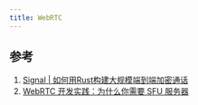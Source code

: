 ```yaml
---
title: WebRTC
---
```


## 参考

1. [Signal | 如何用Rust构建大规模端到端加密通话](https://zhuanlan.zhihu.com/p/454537615?theme=dark)
2. [WebRTC 开发实践：为什么你需要 SFU 服务器](https://mp.weixin.qq.com/s?__biz=MzAxNTc1MjM0Mw==&mid=2652213442&idx=1&sn=33f0393a2dbc2b6a39c613bb238ec145)
